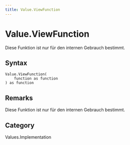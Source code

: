 ```yaml
---
title: Value.ViewFunction
---
```


# Value.ViewFunction


Diese Funktion ist nur für den internen Gebrauch bestimmt.


## Syntax

```powerquery
Value.ViewFunction(
    function as function
) as function
```


## Remarks

Diese Funktion ist nur für den internen Gebrauch bestimmt.



## Category
Values.Implementation
